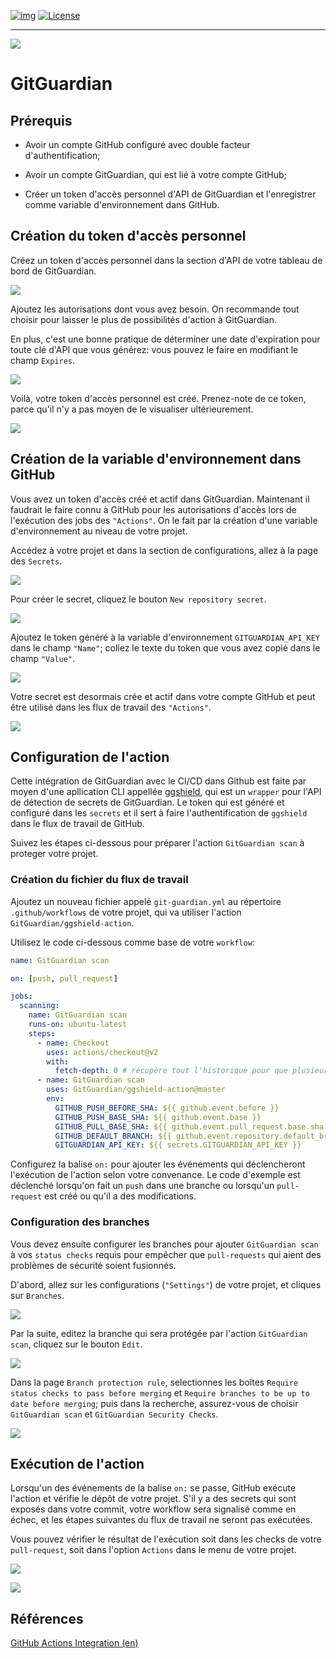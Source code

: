 <!-- ENTETE -->
[![img](https://img.shields.io/badge/Lifecycle-Experimental-339999)](https://www.quebec.ca/gouv/politiques-orientations/vitrine-numeriqc/accompagnement-des-organismes-publics/demarche-conception-services-numeriques)
[![License](https://img.shields.io/badge/Licence-LiLiQ--P-blue)](https://github.com/CQEN-QDCE/.github/blob/main/LICENCE.md)

---

<div>
    <img src="https://github.com/CQEN-QDCE/.github/blob/main/images/mcn.png" />
</div>
<!-- FIN ENTETE -->

# GitGuardian 

## Prérequis 

- Avoir un compte GitHub configuré avec double facteur d'authentification; 

- Avoir un compte GitGuardian, qui est lié à votre compte GitHub; 

- Créer un token d'accès personnel d'API de GitGuardian et l'enregistrer comme variable d'environnement dans GitHub. 


## Création du token d'accès personnel 

Créez un token d'accès personnel dans la section d'API de votre tableau de bord de GitGuardian.

<img src="./images/GitGuardianAPI01.png" /> <br/>

Ajoutez les autorisations dont vous avez besoin. On recommande tout choisir pour laisser le plus de possibilités d'action à GitGuardian. 

En plus, c'est une bonne pratique de déterminer une date d'expiration pour toute clé d'API que vous générez: vous pouvez le faire en modifiant le champ `Expires`.

<img src="./images/GitGuardianAPI02.png" /> <br/>

Voilà, votre token d'accès personnel est créé. Prenez-note de ce token, parce qu'il n'y a pas moyen de le visualiser ultérieurement. 

<img src="./images/GitGuardianAPI03.png" /> <br/>


## Création de la variable d'environnement dans GitHub

Vous avez un token d'accès créé et actif dans GitGuardian. Maintenant il faudrait le faire connu à GitHub pour les autorisations d'accès lors de l'exécution des jobs des `"Actions"`. On le fait par la création d'une variable d'environnement au niveau de votre projet. 

Accédez à votre projet et dans la section de configurations, allez à la page des `Secrets`. 

<img src="./images/GitHubSecrets01.png" /> <br/>

Pour créer le secret, cliquez le bouton `New repository secret`. 

<img src="./images/GitHubSecrets02.png" /> <br/>

Ajoutez le token généré à la variable d'environnement `GITGUARDIAN_API_KEY` dans le champ `"Name"`; collez le texte du token que vous avez copié dans le champ `"Value"`. 

<img src="./images/GitHubSecrets03.png" /> <br/>

Votre secret est desormais crée et actif dans votre compte GitHub et peut être utilisé dans les flux de travail des `"Actions"`. 

<img src="./images/GitHubSecrets04.png" /> <br/>

## Configuration de l'action 

Cette intégration de GitGuardian avec le CI/CD dans Github est faite par moyen d'une apllication CLI appellée [ggshield](https://docs.gitguardian.com/internal-repositories-monitoring/ggshield/getting_started), qui est un `wrapper` pour l'API de détection de secrets de GitGuardian. Le token qui est généré et configuré dans les `secrets` et il sert à faire l'authentification de `ggshield` dans le flux de travail de GitHub.

Suivez les étapes ci-dessous pour préparer l'action `GitGuardian scan` à proteger votre projet. 
### Création du fichier du flux de travail

Ajoutez un nouveau fichier appelé `git-guardian.yml` au répertoire `.github/workflows` de votre projet, qui va utiliser l'action `GitGuardian/ggshield-action`. 

Utilisez le code ci-dessous comme base de votre `workflow`:

```yaml
name: GitGuardian scan

on: [push, pull_request]

jobs:
  scanning:
    name: GitGuardian scan
    runs-on: ubuntu-latest
    steps:
      - name: Checkout
        uses: actions/checkout@v2
        with:
          fetch-depth: 0 # récupère tout l'historique pour que plusieurs commits puissent être vérifiés par le scan.
      - name: GitGuardian scan
        uses: GitGuardian/ggshield-action@master
        env:
          GITHUB_PUSH_BEFORE_SHA: ${{ github.event.before }}
          GITHUB_PUSH_BASE_SHA: ${{ github.event.base }}
          GITHUB_PULL_BASE_SHA: ${{ github.event.pull_request.base.sha }}
          GITHUB_DEFAULT_BRANCH: ${{ github.event.repository.default_branch }}
          GITGUARDIAN_API_KEY: ${{ secrets.GITGUARDIAN_API_KEY }}
```

Configurez la balise `on:` pour ajouter les événements qui déclencheront l'exécution de l'action selon votre convenance. Le code d'exemple est déclenché lorsqu'on fait un `push` dans une branche ou lorsqu'un `pull-request` est créé ou qu'il a des modifications. 

### Configuration des branches 

Vous devez ensuite configurer les branches pour ajouter `GitGuardian scan` à vos `status checks` requis pour empêcher que `pull-requests` qui aient des problèmes de sécurité soient fusionnés. 

D'abord, allez sur les configurations (`"Settings"`) de votre projet, et cliques sur `Branches`. 

<img src="./images/GitHubBranch01.png" /> <br/>

Par la suite, editez la branche qui sera protégée par l'action `GitGuardian scan`, cliquez sur le bouton `Edit`. 

<img src="./images/GitHubBranch02.png" /> <br/>

Dans la page `Branch protection rule`, selectionnes les boîtes `Require status checks to pass before merging` et `Require branches to be up to date before merging`; puis dans la recherche, assurez-vous de choisir `GitGuardian scan` et `GitGuardian Security Checks`. 

<img src="./images/GitHubBranch03.png" /> <br/> 

## Exécution de l'action 

Lorsqu'un des événements de la balise `on:` se passe, GitHub exécute l'action et vérifie le dépôt de votre projet. S'il y a des secrets qui sont exposés dans votre commit, votre workflow sera signalisé comme en échec, et les étapes suivantes du flux de travail ne seront pas exécutées.  

Vous pouvez vérifier le résultat de l'exécution soit dans les checks de votre `pull-request`, soit dans l'option `Actions` dans le menu de votre projet. 

<img src="./images/GitGuardianResult01.png" /> <br/> 

<img src="./images/GitGuardianResult02.png" /> <br/> 

## Références

[GitHub Actions Integration (en)](https://docs.gitguardian.com/internal-repositories-monitoring/integrations/ci_cd_integrations/github_actions)